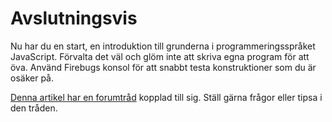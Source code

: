 ---
...
Avslutningsvis
==================================

Nu har du en start, en introduktion till grunderna i programmeringsspråket JavaScript. Förvalta det väl och glöm inte att skriva egna program för att öva. Använd Firebugs konsol för att snabbt testa konstruktioner som du är osäker på.

[Denna artikel har en forumtråd](t/4810) kopplad till sig. Ställ gärna frågor eller tipsa i den tråden.
